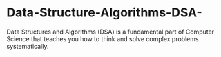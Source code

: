 # Data-Structure-Algorithms-DSA-
Data Structures and Algorithms (DSA) is a fundamental part of Computer Science that teaches you how to think and solve complex problems systematically.

